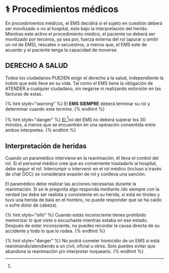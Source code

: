 # ⚕️ Procedimientos médicos

En procedimientos médicos, el EMS decidirá si el sujeto en cuestión deberá ser movilizado o no al hospital, esto bajo la interpretación del herido. Mientras este activo el procedimiento médico, el paciente no deberá ser movilizado por terceros, ya sea por, fuerza externa del rol (apurar u omitir un rol de EMS), rescates o secuestros, a menos que, el EMS este de acuerdo y el paciente tenga la capacidad de moverse.

## DERECHO A SALUD

Todos los ciudadanos PUEDEN exigir el derecho a la salud, independiente la índole que este lleve en su vida. Tal como el EMS tiene la obligación de ATENDER a cualquier ciudadano, sin negarse ni realizando extorsión en las facturas de estas.



{% hint style="warning" %}
El **EMS SIEMPRE** deberá terminar su rol y determinar cuando este termine.
{% endhint %}

{% hint style="danger" %}
[El ](#user-content-fn-1)[^1]rol del EMS no deberá superar los 30 minutos, a menos que se encuentren en una operación consentida entre ambos interpretes.
{% endhint %}

## Interpretación de heridas

Cuando un paramédico interviene en la reanimación, él lleva el control del rol. Si el personal médico cree que es conveniente trasladarlo al hospital, debe seguir el rol. Interrumpir o intervenir en el rol médico (incluso a través de chat OOC) se considerará evasión de rol y conlleva una sanción.

El paramédico debe realizar las acciones necesarias durante la reanimación. Si se le pregunta algo responda mediante /do siempre con la verdad (se debe ser realista y consistente en su herida, si está en tiroteo y tuvo una herida de bala en el hombro, no puede responder que se ha caído o sufre dolor de cabeza).



{% hint style="info" %}
Cuando estás inconsciente tienes prohibido memorizar lo que viste o escuchaste mientras estaba en ese estado. Después de estar inconsciente, no puedes recordar la causa directa de su accidente y todo lo que lo rodea.
{% endhint %}

{% hint style="danger" %}
No podrá cometer homicidio de un EMS si está reanimando/atendiendo a un civil, oficial u otros. Solo puedes evitar que abandone la reanimación y/o interpretar noquearlo.
{% endhint %}

[^1]: 
